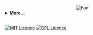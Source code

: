 <!-- <img src="https://image.flaticon.com/icons/png/512/74/74897.png" width="50" height="50"><br /> -->
<div align="center">
<img src="https://github.com/fnky/fnky/raw/fnky/img/fan-1.gif" alt="Fan" align="center">
</div>



<details>
 <summary><strong>More...</strong></summary>
 
 
![Metrics](https://metrics.lecoq.io/Roagen7?template=classic&base.header=0&base.activity=0&base.community=0&base.repositories=0&base.metadata=0&isocalendar=1&stars=1&isocalendar.duration=half-year&stars.limit=4&config.timezone=Europe%2FWarsaw) 
 

 
</details>
<br />


 [![MIT Licence](https://badges.frapsoft.com/os/mit/mit.png?v=102)](https://opensource.org/licenses/mit-license.php) [![GPL Licence](https://badges.frapsoft.com/os/gpl/gpl.png?v=102)](https://opensource.org/licenses/GPL-3.0/)







